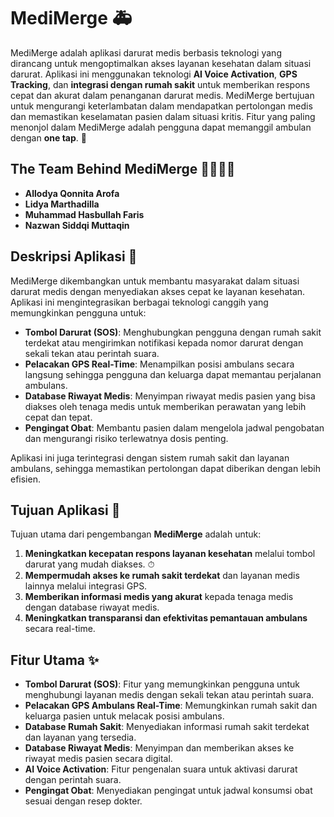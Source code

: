 # MediMerge 🚑

MediMerge adalah aplikasi darurat medis berbasis teknologi yang dirancang untuk mengoptimalkan akses layanan kesehatan dalam situasi darurat. Aplikasi ini menggunakan teknologi **AI Voice Activation**, **GPS Tracking**, dan **integrasi dengan rumah sakit** untuk memberikan respons cepat dan akurat dalam penanganan darurat medis. MediMerge bertujuan untuk mengurangi keterlambatan dalam mendapatkan pertolongan medis dan memastikan keselamatan pasien dalam situasi kritis. Fitur yang paling menonjol dalam MediMerge adalah pengguna dapat memanggil ambulan dengan **one tap**. 🚨

## The Team Behind MediMerge 👨‍💻👩‍💻

- **Allodya Qonnita Arofa**
- **Lidya Marthadilla**
- **Muhammad Hasbullah Faris**
- **Nazwan Siddqi Muttaqin**

## Deskripsi Aplikasi 🌟

MediMerge dikembangkan untuk membantu masyarakat dalam situasi darurat medis dengan menyediakan akses cepat ke layanan kesehatan. Aplikasi ini mengintegrasikan berbagai teknologi canggih yang memungkinkan pengguna untuk:

- **Tombol Darurat (SOS)**: Menghubungkan pengguna dengan rumah sakit terdekat atau mengirimkan notifikasi kepada nomor darurat dengan sekali tekan atau perintah suara. 
- **Pelacakan GPS Real-Time**: Menampilkan posisi ambulans secara langsung sehingga pengguna dan keluarga dapat memantau perjalanan ambulans. 
- **Database Riwayat Medis**: Menyimpan riwayat medis pasien yang bisa diakses oleh tenaga medis untuk memberikan perawatan yang lebih cepat dan tepat. 
- **Pengingat Obat**: Membantu pasien dalam mengelola jadwal pengobatan dan mengurangi risiko terlewatnya dosis penting. 

Aplikasi ini juga terintegrasi dengan sistem rumah sakit dan layanan ambulans, sehingga memastikan pertolongan dapat diberikan dengan lebih efisien.

## Tujuan Aplikasi 🎯

Tujuan utama dari pengembangan **MediMerge** adalah untuk:

1. **Meningkatkan kecepatan respons layanan kesehatan** melalui tombol darurat yang mudah diakses. ⏱
2. **Mempermudah akses ke rumah sakit terdekat** dan layanan medis lainnya melalui integrasi GPS. 
3. **Memberikan informasi medis yang akurat** kepada tenaga medis dengan database riwayat medis. 
4. **Meningkatkan transparansi dan efektivitas pemantauan ambulans** secara real-time. 

## Fitur Utama ✨

- **Tombol Darurat (SOS)**: Fitur yang memungkinkan pengguna untuk menghubungi layanan medis dengan sekali tekan atau perintah suara. 
- **Pelacakan GPS Ambulans Real-Time**: Memungkinkan rumah sakit dan keluarga pasien untuk melacak posisi ambulans. 
- **Database Rumah Sakit**: Menyediakan informasi rumah sakit terdekat dan layanan yang tersedia. 
- **Database Riwayat Medis**: Menyimpan dan memberikan akses ke riwayat medis pasien secara digital. 
- **AI Voice Activation**: Fitur pengenalan suara untuk aktivasi darurat dengan perintah suara. 
- **Pengingat Obat**: Menyediakan pengingat untuk jadwal konsumsi obat sesuai dengan resep dokter. 
